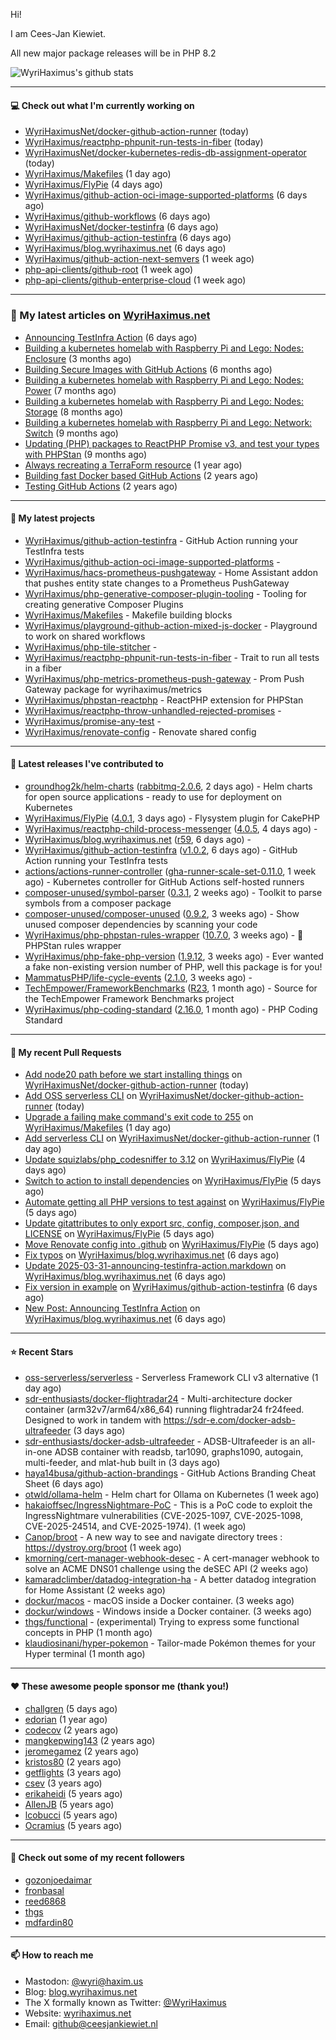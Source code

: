 Hi!

I am Cees-Jan Kiewiet.

All new major package releases will be in PHP 8.2

![WyriHaximus's github stats](https://github-readme-stats.vercel.app/api?username=WyriHaximus&show_icons=true)

---

#### 💻 Check out what I'm currently working on

- [WyriHaximusNet/docker-github-action-runner](https://github.com/WyriHaximusNet/docker-github-action-runner) (today)
- [WyriHaximus/reactphp-phpunit-run-tests-in-fiber](https://github.com/WyriHaximus/reactphp-phpunit-run-tests-in-fiber) (today)
- [WyriHaximusNet/docker-kubernetes-redis-db-assignment-operator](https://github.com/WyriHaximusNet/docker-kubernetes-redis-db-assignment-operator) (today)
- [WyriHaximus/Makefiles](https://github.com/WyriHaximus/Makefiles) (1 day ago)
- [WyriHaximus/FlyPie](https://github.com/WyriHaximus/FlyPie) (4 days ago)
- [WyriHaximus/github-action-oci-image-supported-platforms](https://github.com/WyriHaximus/github-action-oci-image-supported-platforms) (6 days ago)
- [WyriHaximus/github-workflows](https://github.com/WyriHaximus/github-workflows) (6 days ago)
- [WyriHaximusNet/docker-testinfra](https://github.com/WyriHaximusNet/docker-testinfra) (6 days ago)
- [WyriHaximus/github-action-testinfra](https://github.com/WyriHaximus/github-action-testinfra) (6 days ago)
- [WyriHaximus/blog.wyrihaximus.net](https://github.com/WyriHaximus/blog.wyrihaximus.net) (6 days ago)
- [WyriHaximus/github-action-next-semvers](https://github.com/WyriHaximus/github-action-next-semvers) (1 week ago)
- [php-api-clients/github-root](https://github.com/php-api-clients/github-root) (1 week ago)
- [php-api-clients/github-enterprise-cloud](https://github.com/php-api-clients/github-enterprise-cloud) (1 week ago)

---

### 📜 My latest articles on [WyriHaximus.net](https://blog.wyrihaximus.net/)

- [Announcing TestInfra Action](https://blog.wyrihaximus.net/2025/03/announcing-testinfra-action/) (6 days ago)
- [Building a kubernetes homelab with Raspberry Pi and Lego: Nodes: Enclosure](https://blog.wyrihaximus.net/2024/12/building-a-kubernetes-homelab-with-raspberry-pies-and-lego-nodes-enclosure/) (3 months ago)
- [Building Secure Images with GitHub Actions](https://blog.wyrihaximus.net/2024/10/building-secure-images-with-github-actions/) (6 months ago)
- [Building a kubernetes homelab with Raspberry Pi and Lego: Nodes: Power](https://blog.wyrihaximus.net/2024/09/building-a-kubernetes-homelab-with-raspberry-pies-and-lego-nodes-power/) (7 months ago)
- [Building a kubernetes homelab with Raspberry Pi and Lego: Nodes: Storage](https://blog.wyrihaximus.net/2024/08/building-a-kubernetes-homelab-with-raspberry-pies-and-lego-nodes-storage/) (8 months ago)
- [Building a kubernetes homelab with Raspberry Pi and Lego: Network: Switch](https://blog.wyrihaximus.net/2024/07/building-a-kubernetes-homelab-with-raspberry-pies-and-lego-network-switch/) (9 months ago)
- [Updating (PHP) packages to ReactPHP Promise v3, and test your types with PHPStan](https://blog.wyrihaximus.net/2024/06/updating-php-packages-to-reactphp-promise-v3--and-test-your-types-with-phpstan/) (9 months ago)
- [Always recreating a TerraForm resource](https://blog.wyrihaximus.net/2024/04/always-recreating-a-terraform-resource/) (1 year ago)
- [Building fast Docker based GitHub Actions](https://blog.wyrihaximus.net/2023/03/building-fast-docker-based-github-actions/) (2 years ago)
- [Testing GitHub Actions](https://blog.wyrihaximus.net/2023/03/testing-github-actions/) (2 years ago)

---

#### 🌱 My latest projects

- [WyriHaximus/github-action-testinfra](https://github.com/WyriHaximus/github-action-testinfra) - GitHub Action running your TestInfra tests
- [WyriHaximus/github-action-oci-image-supported-platforms](https://github.com/WyriHaximus/github-action-oci-image-supported-platforms) - 
- [WyriHaximus/hacs-prometheus-pushgateway](https://github.com/WyriHaximus/hacs-prometheus-pushgateway) - Home Assistant addon that pushes entity state changes to a Prometheus PushGateway
- [WyriHaximus/php-generative-composer-plugin-tooling](https://github.com/WyriHaximus/php-generative-composer-plugin-tooling) - Tooling for creating generative Composer Plugins
- [WyriHaximus/Makefiles](https://github.com/WyriHaximus/Makefiles) - Makefile building blocks
- [WyriHaximus/playground-github-action-mixed-js-docker](https://github.com/WyriHaximus/playground-github-action-mixed-js-docker) - Playground to work on shared workflows
- [WyriHaximus/php-tile-stitcher](https://github.com/WyriHaximus/php-tile-stitcher) - 
- [WyriHaximus/reactphp-phpunit-run-tests-in-fiber](https://github.com/WyriHaximus/reactphp-phpunit-run-tests-in-fiber) - Trait to run all tests in a fiber
- [WyriHaximus/php-metrics-prometheus-push-gateway](https://github.com/WyriHaximus/php-metrics-prometheus-push-gateway) - Prom Push Gateway package for wyrihaximus/metrics
- [WyriHaximus/phpstan-reactphp](https://github.com/WyriHaximus/phpstan-reactphp) - ReactPHP extension for PHPStan
- [WyriHaximus/reactphp-throw-unhandled-rejected-promises](https://github.com/WyriHaximus/reactphp-throw-unhandled-rejected-promises) - 
- [WyriHaximus/promise-any-test](https://github.com/WyriHaximus/promise-any-test) - 
- [WyriHaximus/renovate-config](https://github.com/WyriHaximus/renovate-config) - Renovate shared config

---

#### 🔭 Latest releases I've contributed to

- [groundhog2k/helm-charts](https://github.com/groundhog2k/helm-charts) ([rabbitmq-2.0.6](https://github.com/groundhog2k/helm-charts/releases/tag/rabbitmq-2.0.6), 2 days ago) - Helm charts for open source applications - ready to use for deployment on Kubernetes
- [WyriHaximus/FlyPie](https://github.com/WyriHaximus/FlyPie) ([4.0.1](https://github.com/WyriHaximus/FlyPie/releases/tag/4.0.1), 3 days ago) - Flysystem plugin for CakePHP
- [WyriHaximus/reactphp-child-process-messenger](https://github.com/WyriHaximus/reactphp-child-process-messenger) ([4.0.5](https://github.com/WyriHaximus/reactphp-child-process-messenger/releases/tag/4.0.5), 4 days ago) - 
- [WyriHaximus/blog.wyrihaximus.net](https://github.com/WyriHaximus/blog.wyrihaximus.net) ([r59](https://github.com/WyriHaximus/blog.wyrihaximus.net/releases/tag/r59), 6 days ago) - 
- [WyriHaximus/github-action-testinfra](https://github.com/WyriHaximus/github-action-testinfra) ([v1.0.2](https://github.com/WyriHaximus/github-action-testinfra/releases/tag/v1.0.2), 6 days ago) - GitHub Action running your TestInfra tests
- [actions/actions-runner-controller](https://github.com/actions/actions-runner-controller) ([gha-runner-scale-set-0.11.0](https://github.com/actions/actions-runner-controller/releases/tag/gha-runner-scale-set-0.11.0), 1 week ago) - Kubernetes controller for GitHub Actions self-hosted runners
- [composer-unused/symbol-parser](https://github.com/composer-unused/symbol-parser) ([0.3.1](https://github.com/composer-unused/symbol-parser/releases/tag/0.3.1), 2 weeks ago) - Toolkit to parse symbols from a composer package
- [composer-unused/composer-unused](https://github.com/composer-unused/composer-unused) ([0.9.2](https://github.com/composer-unused/composer-unused/releases/tag/0.9.2), 3 weeks ago) - Show unused composer dependencies by scanning your code
- [WyriHaximus/php-phpstan-rules-wrapper](https://github.com/WyriHaximus/php-phpstan-rules-wrapper) ([10.7.0](https://github.com/WyriHaximus/php-phpstan-rules-wrapper/releases/tag/10.7.0), 3 weeks ago) - 🌯 PHPStan rules wrapper
- [WyriHaximus/php-fake-php-version](https://github.com/WyriHaximus/php-fake-php-version) ([1.9.12](https://github.com/WyriHaximus/php-fake-php-version/releases/tag/1.9.12), 3 weeks ago) - Ever wanted a fake non-existing version number of PHP, well this package is for you!
- [MammatusPHP/life-cycle-events](https://github.com/MammatusPHP/life-cycle-events) ([2.1.0](https://github.com/MammatusPHP/life-cycle-events/releases/tag/2.1.0), 3 weeks ago) - 
- [TechEmpower/FrameworkBenchmarks](https://github.com/TechEmpower/FrameworkBenchmarks) ([R23](https://github.com/TechEmpower/FrameworkBenchmarks/releases/tag/R23), 1 month ago) - Source for the TechEmpower Framework Benchmarks project
- [WyriHaximus/php-coding-standard](https://github.com/WyriHaximus/php-coding-standard) ([2.16.0](https://github.com/WyriHaximus/php-coding-standard/releases/tag/2.16.0), 1 month ago) - PHP Coding Standard

---

#### 🔨 My recent Pull Requests

- [Add node20 path before we start installing things](https://github.com/WyriHaximusNet/docker-github-action-runner/pull/28) on [WyriHaximusNet/docker-github-action-runner](https://github.com/WyriHaximusNet/docker-github-action-runner) (today)
- [Add OSS serverless CLI](https://github.com/WyriHaximusNet/docker-github-action-runner/pull/27) on [WyriHaximusNet/docker-github-action-runner](https://github.com/WyriHaximusNet/docker-github-action-runner) (today)
- [Upgrade a failing make command&#39;s exit code to 255](https://github.com/WyriHaximus/Makefiles/pull/3) on [WyriHaximus/Makefiles](https://github.com/WyriHaximus/Makefiles) (1 day ago)
- [Add serverless CLI](https://github.com/WyriHaximusNet/docker-github-action-runner/pull/25) on [WyriHaximusNet/docker-github-action-runner](https://github.com/WyriHaximusNet/docker-github-action-runner) (1 day ago)
- [Update squizlabs/php_codesniffer to 3.12](https://github.com/WyriHaximus/FlyPie/pull/45) on [WyriHaximus/FlyPie](https://github.com/WyriHaximus/FlyPie) (4 days ago)
- [Switch to action to install dependencies](https://github.com/WyriHaximus/FlyPie/pull/44) on [WyriHaximus/FlyPie](https://github.com/WyriHaximus/FlyPie) (5 days ago)
- [Automate getting all PHP versions to test against](https://github.com/WyriHaximus/FlyPie/pull/43) on [WyriHaximus/FlyPie](https://github.com/WyriHaximus/FlyPie) (5 days ago)
- [Update gitattributes to only export src, config, composer.json, and LICENSE](https://github.com/WyriHaximus/FlyPie/pull/42) on [WyriHaximus/FlyPie](https://github.com/WyriHaximus/FlyPie) (5 days ago)
- [Move Renovate config into .github](https://github.com/WyriHaximus/FlyPie/pull/41) on [WyriHaximus/FlyPie](https://github.com/WyriHaximus/FlyPie) (5 days ago)
- [Fix typos](https://github.com/WyriHaximus/blog.wyrihaximus.net/pull/206) on [WyriHaximus/blog.wyrihaximus.net](https://github.com/WyriHaximus/blog.wyrihaximus.net) (6 days ago)
- [Update 2025-03-31-announcing-testinfra-action.markdown](https://github.com/WyriHaximus/blog.wyrihaximus.net/pull/205) on [WyriHaximus/blog.wyrihaximus.net](https://github.com/WyriHaximus/blog.wyrihaximus.net) (6 days ago)
- [Fix version in example](https://github.com/WyriHaximus/github-action-testinfra/pull/11) on [WyriHaximus/github-action-testinfra](https://github.com/WyriHaximus/github-action-testinfra) (6 days ago)
- [New Post: Announcing TestInfra Action](https://github.com/WyriHaximus/blog.wyrihaximus.net/pull/204) on [WyriHaximus/blog.wyrihaximus.net](https://github.com/WyriHaximus/blog.wyrihaximus.net) (6 days ago)

---

#### ⭐ Recent Stars

- [oss-serverless/serverless](https://github.com/oss-serverless/serverless) - Serverless Framework CLI v3 alternative (1 day ago)
- [sdr-enthusiasts/docker-flightradar24](https://github.com/sdr-enthusiasts/docker-flightradar24) - Multi-architecture docker container (arm32v7/arm64/x86_64) running flightradar24 fr24feed. Designed to work in tandem with https://sdr-e.com/docker-adsb-ultrafeeder (3 days ago)
- [sdr-enthusiasts/docker-adsb-ultrafeeder](https://github.com/sdr-enthusiasts/docker-adsb-ultrafeeder) - ADSB-Ultrafeeder is an all-in-one ADSB container with readsb, tar1090, graphs1090, autogain, multi-feeder, and mlat-hub built in (3 days ago)
- [haya14busa/github-action-brandings](https://github.com/haya14busa/github-action-brandings) - GitHub Actions Branding Cheat Sheet (6 days ago)
- [otwld/ollama-helm](https://github.com/otwld/ollama-helm) - Helm chart for Ollama on Kubernetes (1 week ago)
- [hakaioffsec/IngressNightmare-PoC](https://github.com/hakaioffsec/IngressNightmare-PoC) - This is a PoC code to exploit the IngressNightmare vulnerabilities (CVE-2025-1097, CVE-2025-1098, CVE-2025-24514, and CVE-2025-1974). (1 week ago)
- [Canop/broot](https://github.com/Canop/broot) - A new way to see and navigate directory trees : https://dystroy.org/broot (1 week ago)
- [kmorning/cert-manager-webhook-desec](https://github.com/kmorning/cert-manager-webhook-desec) - A cert-manager webhook to solve an ACME DNS01 challenge using the deSEC API (2 weeks ago)
- [kamaradclimber/datadog-integration-ha](https://github.com/kamaradclimber/datadog-integration-ha) - A better datadog integration for Home Assistant (2 weeks ago)
- [dockur/macos](https://github.com/dockur/macos) - macOS inside a Docker container. (3 weeks ago)
- [dockur/windows](https://github.com/dockur/windows) - Windows inside a Docker container. (3 weeks ago)
- [thgs/functional](https://github.com/thgs/functional) - (experimental) Trying to express some functional concepts in PHP (1 month ago)
- [klaudiosinani/hyper-pokemon](https://github.com/klaudiosinani/hyper-pokemon) - Tailor-made Pokémon themes for your Hyper terminal (1 month ago)

---

#### ❤️ These awesome people sponsor me (thank you!)

- [challgren](https://github.com/challgren) (5 days ago)
- [edorian](https://github.com/edorian) (1 year ago)
- [codecov](https://github.com/codecov) (2 years ago)
- [mangkepwing143](https://github.com/mangkepwing143) (2 years ago)
- [jeromegamez](https://github.com/jeromegamez) (2 years ago)
- [kristos80](https://github.com/kristos80) (2 years ago)
- [getflights](https://github.com/getflights) (3 years ago)
- [csev](https://github.com/csev) (3 years ago)
- [erikaheidi](https://github.com/erikaheidi) (5 years ago)
- [AllenJB](https://github.com/AllenJB) (5 years ago)
- [lcobucci](https://github.com/lcobucci) (5 years ago)
- [Ocramius](https://github.com/Ocramius) (5 years ago)

---

#### 👯 Check out some of my recent followers

- [gozonjoedaimar](https://github.com/gozonjoedaimar)
- [fronbasal](https://github.com/fronbasal)
- [reed6868](https://github.com/reed6868)
- [thgs](https://github.com/thgs)
- [mdfardin80](https://github.com/mdfardin80)

---

#### 📫 How to reach me

- Mastodon: [@wyri@haxim.us](https://toot-toot.wyrihaxim.us/@wyri)
- Blog: [blog.wyrihaximus.net](https://blog.wyrihaximus.net/)
- The X formally known as Twitter: [@WyriHaximus](https://twitter.com/WyriHaximus)
- Website: [wyrihaximus.net](https://wyrihaximus.net/)
- Email: [github@ceesjankiewiet.nl](mailto:github@ceesjankiewiet.nl)
